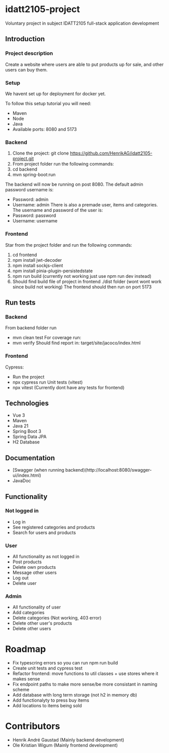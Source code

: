 # idatt2105-project
Voluntary project in subject IDATT2105 full-stack application development

## Introduction
### Project description
Create a website where users are able to put products up for sale, and other users can buy them.

### Setup
We havent set up for deployment for docker yet.

To follow this setup tutorial you will need:
- Maven
- Node
- Java
- Available ports: 8080 and 5173

### Backend
1. Clone the project: git clone https://github.com/HenrikAG/idatt2105-project.git
2. From project folder run the following commands:
3. cd backend
4. mvn spring-boot:run

The backend will now be running on post 8080.
The default admin password username is:
- Password: admin
- Username: admin
There is also a premade user, items and categories.
The username and password of the user is:
- Password: password
- Username: username

### Frontend
Star from the project folder and run the following commands:
1. cd frontend
2. npm install jwt-decoder
3. npm install sockjs-client
4. npm install pinia-plugin-persistedstate
5. npm run build (currently not working just use npm run dev instead)
6. Should find build file of project in frontend ./dist folder (wont wont work since build not working)
The frontend should then run on port 5173

## Run tests
### Backend
From backend folder run
- mvn clean test
For coverage run:
- mvn verify
Should find report in: target/site/jacoco/index.html

### Frontend 
Cypress:
- Run the project
- npx cypress run
Unit tests (vitest)
- npx vitest
(Currently dont have any tests for frontend)

## Technologies
- Vue 3
- Maven
- Java 21
- Spring Boot 3
- Spring Data JPA
- H2 Database

## Documentation
- [Swagger (when running backend)(http://localhost:8080/swagger-ui/index.html)
- JavaDoc

## Functionality
### Not logged in
- Log in
- See registered categories and products
- Search for users and products

### User
- All functionality as not logged in
- Post products
- Delete own products
- Message other users
- Log out
- Delete user

### Admin
- All functionality of user
- Add categories
- Delete categories (Not working, 403 error)
- Delete other user's products
- Delete other users

# Roadmap
- Fix typescring errors so you can run npm run build
- Create unit tests and cypress test
- Refactor frontend: move functions to util classes + use stores where it makes sense
- Fix endpoint paths to make more sense/be more consistant in naming scheme
- Add database with long term storage (not h2 in memory db)
- Add functionalyty to press buy items
- Add locations to items being sold

# Contributors
- Henrik André Gaustad (Mainly backend development)
- Ole Kristian Wigum (Mainly frontend development)
